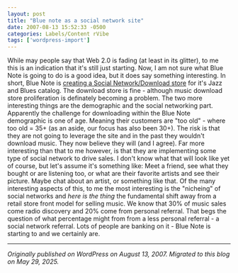 ```yaml
---
layout: post
title: "Blue note as a social network site"
date: 2007-08-13 15:52:33 -0500
categories: Labels/Content rVibe
tags: ['wordpress-import']
---
```


While may people say that Web 2.0 is fading (at least in its glitter), to me this is an indication that it's still just starting. Now, I am not sure what Blue Note is going to do is a good idea, but it does say something interesting. In short, Blue Note is [creating a Social Network/Download store](http://news.yahoo.com/s/nm/20070811/wr_nm/bluenote_dc) for it's Jazz and Blues catalog. The download store is fine - although music download store proliferation is definately becoming a problem. The two more interesting things are the demographic and the social networking part. Apparently the challenge for downloading within the Blue Note demographic is one of age. Meaning their customers are "too old" - where too old = 35+ (as an aside, our focus has also been 30+). The risk is that they are not going to leverage the site and in the past they wouldn't download music. They now believe they will (and I agree). Far more interesting than that to me however, is that they are implementing some type of social network to drive sales. I don't know what that will look like yet of course, but let's assume it's something like: Meet a friend, see what they bought or are listening too, or what are their favorite artists and see their picture. Maybe chat about an artist, or something like that. Of the many interesting aspects of this, to me the most interesting is the "nicheing" of social networks and _here is the thing_ the fundamental shift away from a retail store front model for selling music. We know that 30% of music sales come radio discovery and 20% come from personal referral. That begs the question of what percentage might from from a less personal referral - a social network referral. Lots of people are banking on it - Blue Note is starting to and we certainly are.

---

*Originally published on WordPress on August 13, 2007. Migrated to this blog on May 29, 2025.*
